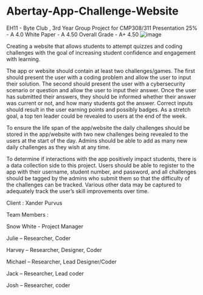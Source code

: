 # Abertay-App-Challenge-Website
EH11 - Byte Club , 3rd Year Group Project for CMP308/311
Presentation 25% - A 4.0
White Paper - A 4.50 
Overall Grade - A+ 4.50
![image](https://github.com/user-attachments/assets/97100057-ad9f-419b-9464-da8a439171cc)


Creating a website that allows students to attempt quizzes and coding challenges with the goal of increasing student confidence and engagement with 
learning.

The app or website should contain at least two challenges/games. The first should present the user 
with a coding problem and allow the user to input their solution. The second should present the user 
with a cybersecurity scenario or question and allow the user to input their answer.
Once the user has submitted their answers, they should be informed whether their answer was 
current or not, and how many students got the answer. Correct inputs should result in the user 
earning points and possibly badges. As a stretch goal, a top ten leader could be revealed to users at 
the end of the week.

To ensure the life span of the app/website the daily challenges should be stored in the app/website 
with two new challenges being revealed to the users at the start of the day. Admins should be able 
to add as many new daily challenges as they wish at any time.

To determine if interactions with the app positively impact students, there is a data collection side to 
this project. Users should be able to register to the app with their username, student number, and 
password, and all challenges should be tagged by the admins who submit them so that the difficulty 
of the challenges can be tracked. Various other data may be captured to adequately track the user’s
skill improvements over time.

Client : Xander Purvus 

Team Members : 

Snow White - Project Manager 

Julie – Researcher, Coder 

Harvey – Researcher, Designer, Coder

Michael – Researcher, Lead Designer/Coder 

Jack – Researcher, Lead coder 

Josh – Researcher, coder 
